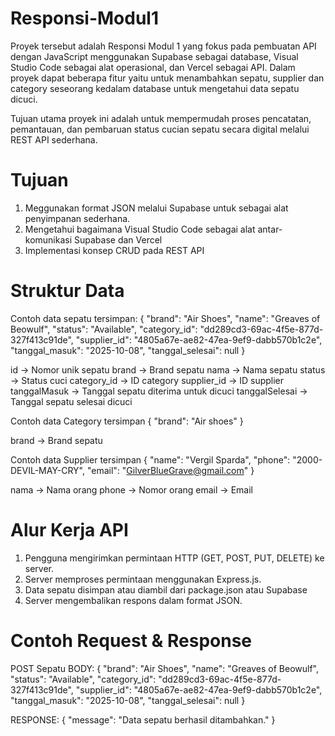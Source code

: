 # Responsi-Modul1

Proyek tersebut adalah Responsi Modul 1 yang fokus pada pembuatan API dengan JavaScript menggunakan Supabase sebagai database, Visual Studio Code sebagai alat operasional, dan Vercel sebagai API. Dalam proyek dapat beberapa fitur yaitu untuk menambahkan sepatu, supplier dan category seseorang kedalam database untuk mengetahui data sepatu dicuci. 

Tujuan utama proyek ini adalah untuk mempermudah proses pencatatan, pemantauan, dan pembaruan status cucian sepatu secara digital melalui REST API sederhana.

# Tujuan
1. Meggunakan format JSON melalui Supabase untuk sebagai alat penyimpanan sederhana.
2. Mengetahui bagaimana Visual Studio Code sebagai alat antar-komunikasi Supabase dan Vercel
3. Implementasi konsep CRUD pada REST API

# Struktur Data
Contoh data sepatu tersimpan:
{
  "brand": "Air Shoes",
  "name": "Greaves of Beowulf",
  "status": "Available",
  "category_id": "dd289cd3-69ac-4f5e-877d-327f413c91de",
  "supplier_id": "4805a67e-ae82-47ea-9ef9-dabb570b1c2e",
  "tanggal_masuk": "2025-10-08",
  "tanggal_selesai": null
}

id → Nomor unik sepatu
brand → Brand sepatu
nama → Nama sepatu
status → Status cuci
category_id → ID category
supplier_id → ID supplier
tanggalMasuk → Tanggal sepatu diterima untuk dicuci
tanggalSelesai → Tanggal sepatu selesai dicuci

Contoh data Category tersimpan
{
  "brand": "Air shoes"
}

brand → Brand sepatu

Contoh data Supplier tersimpan
{
  "name": "Vergil Sparda",
  "phone": "2000-DEVIL-MAY-CRY",
  "email": "GilverBlueGrave@gmail.com"
}

nama → Nama orang
phone → Nomor orang
email → Email

# Alur Kerja API
1. Pengguna mengirimkan permintaan HTTP (GET, POST, PUT, DELETE) ke server.
2. Server memproses permintaan menggunakan Express.js.
3. Data sepatu disimpan atau diambil dari package.json atau Supabase
4. Server mengembalikan respons dalam format JSON.

# Contoh Request & Response

POST Sepatu
BODY:
{
  "brand": "Air Shoes",
  "name": "Greaves of Beowulf",
  "status": "Available",
  "category_id": "dd289cd3-69ac-4f5e-877d-327f413c91de",
  "supplier_id": "4805a67e-ae82-47ea-9ef9-dabb570b1c2e",
  "tanggal_masuk": "2025-10-08",
  "tanggal_selesai": null
}

RESPONSE:
{
    "message": "Data sepatu berhasil ditambahkan."
}

